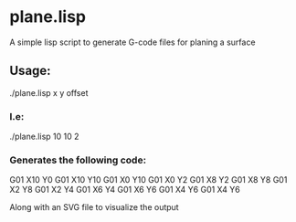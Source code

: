 # plane.lisp
A simple lisp script to generate G-code files for planing a surface

## Usage:

./plane.lisp x y offset

### I.e:

./plane.lisp 10 10 2 

### Generates the following code:

G01 X10 Y0
G01 X10 Y10
G01 X0 Y10
G01 X0 Y2
G01 X8 Y2
G01 X8 Y8
G01 X2 Y8
G01 X2 Y4
G01 X6 Y4
G01 X6 Y6
G01 X4 Y6
G01 X4 Y6


Along with an SVG file to visualize the output

